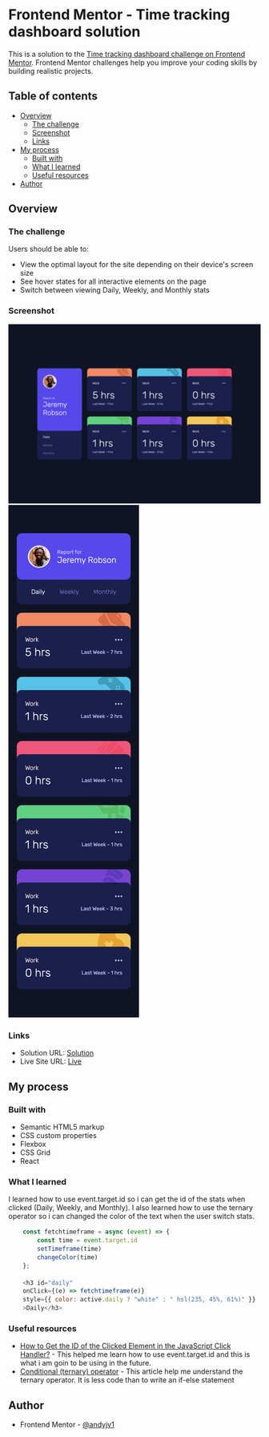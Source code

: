 # Frontend Mentor - Time tracking dashboard solution

This is a solution to the [Time tracking dashboard challenge on Frontend Mentor](https://www.frontendmentor.io/challenges/time-tracking-dashboard-UIQ7167Jw). Frontend Mentor challenges help you improve your coding skills by building realistic projects. 

## Table of contents

- [Overview](#overview)
  - [The challenge](#the-challenge)
  - [Screenshot](#screenshot)
  - [Links](#links)
- [My process](#my-process)
  - [Built with](#built-with)
  - [What I learned](#what-i-learned)
  - [Useful resources](#useful-resources)
- [Author](#author)

## Overview

### The challenge

Users should be able to:

- View the optimal layout for the site depending on their device's screen size
- See hover states for all interactive elements on the page
- Switch between viewing Daily, Weekly, and Monthly stats

### Screenshot

![](./screenshots/screenshot1.png)
![](./screenshots/screenshot2.png)

### Links

- Solution URL: [Solution](https://your-solution-url.com)
- Live Site URL: [Live](https://your-live-site-url.com)

## My process

### Built with

- Semantic HTML5 markup
- CSS custom properties
- Flexbox
- CSS Grid
- React



### What I learned

I learned how to use event.target.id so i can get the id of the stats when clicked (Daily, Weekly, and Monthly). I also learned how to use the ternary operator so i can changed the color of the text when the user switch stats.

```js
    const fetchtimeframe = async (event) => {
        const time = event.target.id
        setTimeframe(time)
        changeColor(time)
    };

    <h3 id="daily"
    onClick={(e) => fetchtimeframe(e)}
    style={{ color: active.daily ? "white" : " hsl(235, 45%, 61%)" }}
    >Daily</h3>
```

### Useful resources

- [How to Get the ID of the Clicked Element in the JavaScript Click Handler?](https://plainenglish.io/blog/how-to-get-the-id-of-the-clicked-element-in-the-javascript-click-handler-8ca398d848d6) - This helped me learn how to use event.target.id and this is what i am goin to be using in the future.
- [Conditional (ternary) operator](https://developer.mozilla.org/en-US/docs/Web/JavaScript/Reference/Operators/Conditional_operator) - This article help me understand the ternary operator. It is less code than to write an if-else statement

## Author

- Frontend Mentor - [@andyjv1](https://www.frontendmentor.io/profile/andyjv1)


